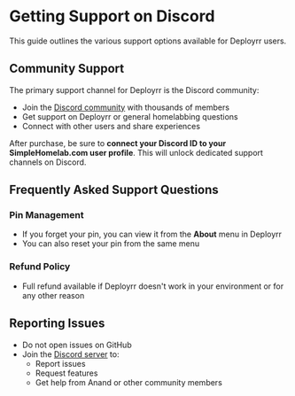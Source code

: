 # Getting Support on Discord

This guide outlines the various support options available for Deployrr users.

## Community Support

The primary support channel for Deployrr is the Discord community:

- Join the [Discord community](https://www.simplehomelab.com/go/discord-deployrr) with thousands of members
- Get support on Deployrr or general homelabbing questions
- Connect with other users and share experiences

After purchase, be sure to **connect your Discord ID to your SimpleHomelab.com user profile**. This will unlock dedicated support channels on Discord.

## Frequently Asked Support Questions

### Pin Management

- If you forget your pin, you can view it from the **About** menu in Deployrr
- You can also reset your pin from the same menu

### Refund Policy

- Full refund available if Deployrr doesn't work in your environment or for any other reason

## Reporting Issues

- Do not open issues on GitHub
- Join the [Discord server](https://www.simplehomelab.com/go/discord-deployrr/) to:
  - Report issues
  - Request features
  - Get help from Anand or other community members

